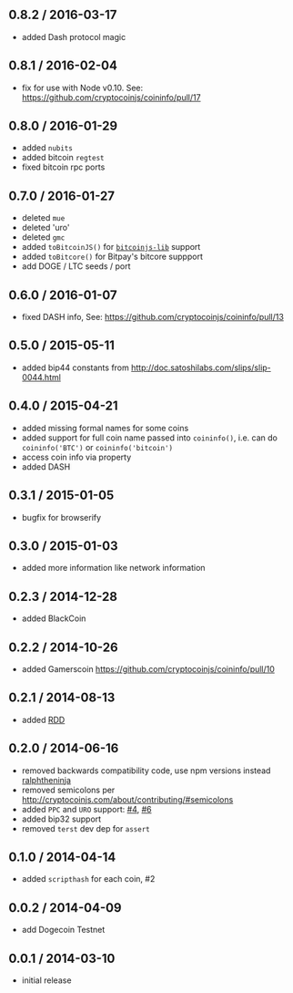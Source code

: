 0.8.2 / 2016-03-17
------------------
- added Dash protocol magic

0.8.1 / 2016-02-04
------------------
- fix for use with Node v0.10. See: https://github.com/cryptocoinjs/coininfo/pull/17

0.8.0 / 2016-01-29
------------------
- added `nubits`
- added bitcoin `regtest`
- fixed bitcoin rpc ports

0.7.0 / 2016-01-27
------------------
- deleted `mue`
- deleted 'uro'
- deleted `gmc`
- added `toBitcoinJS()` for [`bitcoinjs-lib`](https://github.com/bitcoinjs/bitcoinjs-lib) support
- added `toBitcore()` for Bitpay's bitcore suppport
- add DOGE / LTC seeds / port

0.6.0 / 2016-01-07
------------------
- fixed DASH info, See: https://github.com/cryptocoinjs/coininfo/pull/13

0.5.0 / 2015-05-11
------------------
- added bip44 constants from http://doc.satoshilabs.com/slips/slip-0044.html

0.4.0 / 2015-04-21
------------------
- added missing formal names for some coins
- added support for full coin name passed into `coininfo()`, i.e. can do `coininfo('BTC')` or `coininfo('bitcoin')`
- access coin info via property
- added DASH

0.3.1 / 2015-01-05
------------------
- bugfix for browserify

0.3.0 / 2015-01-03
------------------
- added more information like network information

0.2.3 / 2014-12-28
------------------
- added BlackCoin

0.2.2 / 2014-10-26
------------------
- added Gamerscoin https://github.com/cryptocoinjs/coininfo/pull/10

0.2.1 / 2014-08-13
------------------
- added [RDD](https://github.com/cryptocoinjs/coininfo/pull/7)

0.2.0  / 2014-06-16
-------------------
* removed backwards compatibility code, use npm versions instead [ralphtheninja](https://github.com/cryptocoinjs/coininfo/pull/3)
* removed semicolons per http://cryptocoinjs.com/about/contributing/#semicolons
* added `PPC` and `URO` support: [#4](https://github.com/cryptocoinjs/coininfo/issues/4), [#6](https://github.com/cryptocoinjs/coininfo/pull/6)
* added bip32 support
* removed `terst` dev dep for `assert`

0.1.0 / 2014-04-14
------------------
* added `scripthash` for each coin, #2

0.0.2 / 2014-04-09
------------------
* add Dogecoin Testnet

0.0.1 / 2014-03-10
------------------
* initial release
